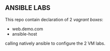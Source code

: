 ## ANSIBLE LABS
This repo contain declaration of 2 *vagrant boxes*:
* web.demo.com
* ansible-host

calling natively ansible to configure the 2 VM labs.
